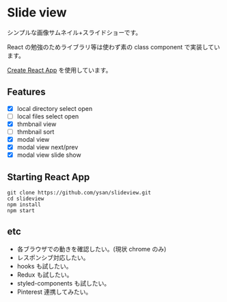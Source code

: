 # Slide view

シンプルな画像サムネイル+スライドショーです。

React の勉強のためライブラリ等は使わず素の class component で実装しています。

[Create React App](https://github.com/facebook/create-react-app) を使用しています。

## Features

- [x] local directory select open
- [ ] local files select open
- [x] thmbnail view
- [ ] thmbnail sort
- [x] modal view
- [x] modal view next/prev
- [x] modal view slide show

## Starting React App

    git clone https://github.com/ysan/slideview.git
    cd slideview
    npm install
    npm start

## etc

- 各ブラウザでの動きを確認したい。(現状 chrome のみ)
- レスポンシブ対応したい。
- hooks も試したい。
- Redux も試したい。
- styled-components も試したい。
- Pinterest 連携してみたい。
